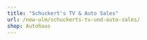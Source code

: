 ```yaml
---
title: "Schuckert's TV & Auto Sales"
url: /new-ulm/schuckerts-tv-und-auto-sales/
shop: Autohaus
---
```

